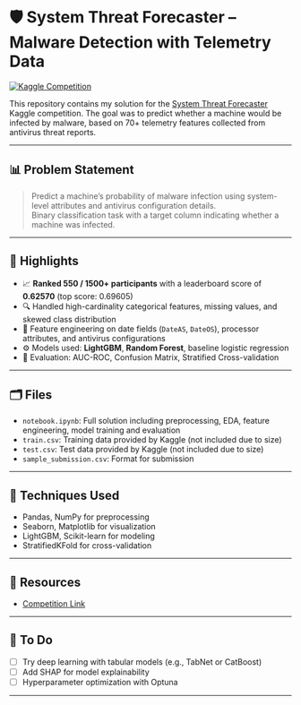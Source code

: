 # 🛡️ System Threat Forecaster – Malware Detection with Telemetry Data

[![Kaggle Competition](https://img.shields.io/badge/View%20on-Kaggle-20BEFF?logo=kaggle)](https://www.kaggle.com/competitions/System-Threat-Forecaster/)

This repository contains my solution for the [System Threat Forecaster](https://www.kaggle.com/competitions/System-Threat-Forecaster/) Kaggle competition. The goal was to predict whether a machine would be infected by malware, based on 70+ telemetry features collected from antivirus threat reports.

---

## 📊 Problem Statement

> Predict a machine’s probability of malware infection using system-level attributes and antivirus configuration details.  
> Binary classification task with a target column indicating whether a machine was infected.

---

## 🧠 Highlights

- 📈 **Ranked 550 / 1500+ participants** with a leaderboard score of **0.62570** (top score: 0.69605)
- 🔍 Handled high-cardinality categorical features, missing values, and skewed class distribution
- 🧹 Feature engineering on date fields (`DateAS`, `DateOS`), processor attributes, and antivirus configurations
- ⚙️ Models used: **LightGBM**, **Random Forest**, baseline logistic regression
- 🧪 Evaluation: AUC-ROC, Confusion Matrix, Stratified Cross-validation

---

## 🗂️ Files

- `notebook.ipynb`: Full solution including preprocessing, EDA, feature engineering, model training and evaluation
- `train.csv`: Training data provided by Kaggle (not included due to size)
- `test.csv`: Test data provided by Kaggle (not included due to size)
- `sample_submission.csv`: Format for submission

---

## 🔧 Techniques Used

- Pandas, NumPy for preprocessing
- Seaborn, Matplotlib for visualization
- LightGBM, Scikit-learn for modeling
- StratifiedKFold for cross-validation

---

## 📎 Resources

- [Competition Link](https://www.kaggle.com/competitions/System-Threat-Forecaster/)

---

## 🚀 To Do

- [ ] Try deep learning with tabular models (e.g., TabNet or CatBoost)
- [ ] Add SHAP for model explainability
- [ ] Hyperparameter optimization with Optuna

---
